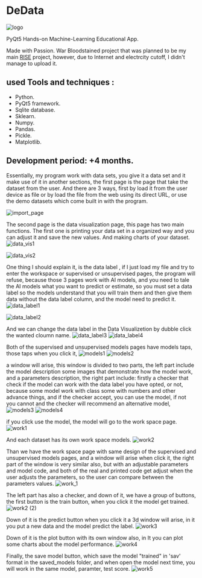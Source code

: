 # DeData
![logo](https://github.com/user-attachments/assets/3fdb96ec-f254-4d98-a9cf-364c004ef984)

PyQt5 Hands-on Machine-Learning Educational App.

Made with Passion.
War Bloodstained project that was planned to be my main [RISE](https://www.risefortheworld.org/) project, however, due to Internet and electrcity cutoff, I didn't manage to upload it.

## used Tools and techniques :
- Python.
- PyQt5 framework.
- Sqlite database.
- Sklearn.
- Numpy.
- Pandas.
- Pickle.
- Matplotlib.


## Development period: +4 months.

Essentially, my program work with data sets, you give it a data set and it make use of it in another sections, the first page is the page that take the dataset from the user.
And there are 3 ways, first by load it from the user device as file or by load the file from the web using its direct URL, or use the demo datasets which come built in with the program. 

![import_page](https://github.com/user-attachments/assets/c28e901c-9b7b-4346-b271-63d28f186867)


The second page is the data visualization page, this page has two main functions.
The first one is printing your data set in a organized way and you can adjust it and save the new values. 
And making charts of your dataset.
![data_vis1](https://github.com/user-attachments/assets/bc1dbe3c-38b8-4c37-bfce-cb373e9b0bbf)

![data_vis2](https://github.com/user-attachments/assets/d0f69370-98d4-4d62-8e9d-696b339920a2)


One thing I should explain it, is the data label , if I just load my file and try to enter the workspace or supervised or unsupervised pages, the program will refuse, because those 3 pages work with AI models, and you need to tale the AI models what you want to predict or estimate, so you must set a data label so the models understand that you will train them and then give them data without the data label column, and the model need to predict it.
![data_label1](https://github.com/user-attachments/assets/0867893f-8b61-4fcd-b8d1-76e8377f71f6)

![data_label2](https://github.com/user-attachments/assets/7a54575d-30d9-4ef2-ad90-ff09fe5c019d)

And we can change the data label in the Data Visualizetion by dubble click the wanted cloumn name.
![data_label3](https://github.com/user-attachments/assets/b8bdcc11-e97e-4c44-8c23-3206741fee2b)
![data_label4](https://github.com/user-attachments/assets/b23c94c2-f234-4df5-bdc4-0afcb6bc9571)

Both of the supervised and unsupervised models pages have models taps, those taps when you click it,
![models1](https://github.com/user-attachments/assets/8c827653-7085-4e41-a7be-fbb20defee21)
![models2](https://github.com/user-attachments/assets/2e72e02a-0c74-40fa-940e-a199b1dfaa6e)

a window will arise, this window is divided to two parts, the left part include the model description some images that demonstrate how the model work, and a parameters description, the right part include: firstly a checker that check if the model can work with the data label you have opted, or not, because some model work with class some with numbers and other advance things, and if the checker accept, you can use the model, if not you cannot and the checker will recommend an alternative model,
![models3](https://github.com/user-attachments/assets/e4375867-0239-421b-8dc8-a6af0a898ae2)
![models4](https://github.com/user-attachments/assets/f7b356f6-e8b2-4b5d-a2b8-64422059000d)

if you click use the model, the model will go to the work space page.
![work1](https://github.com/user-attachments/assets/ed0b87a5-31c4-4ac6-9c4d-55ad2f554c32)

And each dataset has its own work space models.
![work2](https://github.com/user-attachments/assets/3c7e170a-2164-42ff-853e-1aabf90e343d)

Than we have the work space page with same design of the supervised and unsupervised models pages, and a window will arise when click it, the right part of the window is very similar also, but with an adjustable parameters and model code, and both of the real and printed code get adjust when the user adjusts the parameters, so the user can compare between the parameters values.
![work_1](https://github.com/user-attachments/assets/2f2f27f9-e800-4fca-8fd8-f3f2797e7e4f)

The left part has also a checker, and down of it, we have a group of buttons, the first button is the train button, when you click it the model get trained.
![work2 (2)](https://github.com/user-attachments/assets/5d403142-aa2d-404b-bf70-8afd38d6de89)

Down of it is the predict button when you click it a 3d window will arise, in it you put a new data and the model predict the label.
![work3](https://github.com/user-attachments/assets/2505c079-add7-45b0-a1ba-c5bebefcf742)


Down of it is the plot button with its own window also, in It you can plot some charts about the model performance. 
![work4](https://github.com/user-attachments/assets/3b569683-d43f-41c8-95a1-46b034376c63)

Finally, the save model button, which save the model "trained" in 'sav' format in the saved_models folder, and when open the model next time, you will work in the same model, paramter, test score.
![work5](https://github.com/user-attachments/assets/5546f951-8085-4aa2-a4d6-c82a2e23df73)

